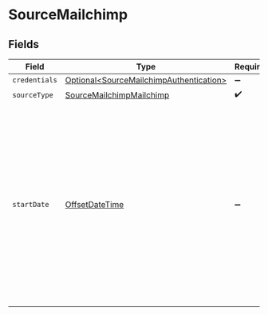 # SourceMailchimp


## Fields

| Field                                                                                                                                                                                               | Type                                                                                                                                                                                                | Required                                                                                                                                                                                            | Description                                                                                                                                                                                         | Example                                                                                                                                                                                             |
| --------------------------------------------------------------------------------------------------------------------------------------------------------------------------------------------------- | --------------------------------------------------------------------------------------------------------------------------------------------------------------------------------------------------- | --------------------------------------------------------------------------------------------------------------------------------------------------------------------------------------------------- | --------------------------------------------------------------------------------------------------------------------------------------------------------------------------------------------------- | --------------------------------------------------------------------------------------------------------------------------------------------------------------------------------------------------- |
| `credentials`                                                                                                                                                                                       | [Optional\<SourceMailchimpAuthentication>](../../models/shared/SourceMailchimpAuthentication.md)                                                                                                    | :heavy_minus_sign:                                                                                                                                                                                  | N/A                                                                                                                                                                                                 |                                                                                                                                                                                                     |
| `sourceType`                                                                                                                                                                                        | [SourceMailchimpMailchimp](../../models/shared/SourceMailchimpMailchimp.md)                                                                                                                         | :heavy_check_mark:                                                                                                                                                                                  | N/A                                                                                                                                                                                                 |                                                                                                                                                                                                     |
| `startDate`                                                                                                                                                                                         | [OffsetDateTime](https://docs.oracle.com/javase/8/docs/api/java/time/OffsetDateTime.html)                                                                                                           | :heavy_minus_sign:                                                                                                                                                                                  | The date from which you want to start syncing data for Incremental streams. Only records that have been created or modified since this date will be synced. If left blank, all data will by synced. | 2020-01-01T00:00:00.000Z                                                                                                                                                                            |